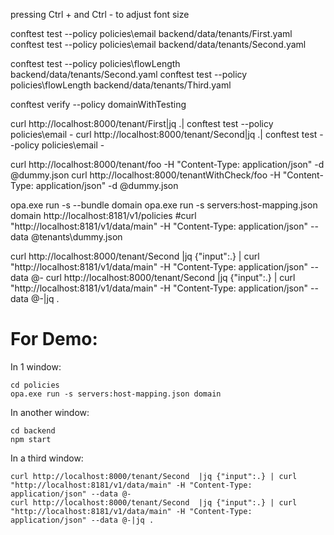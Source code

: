 pressing Ctrl + and Ctrl - to adjust font size

conftest test --policy policies\email backend/data/tenants/First.yaml
conftest test --policy policies\email backend/data/tenants/Second.yaml

conftest test --policy policies\flowLength backend/data/tenants/Second.yaml 
conftest test --policy policies\flowLength backend/data/tenants/Third.yaml 

conftest verify --policy domainWithTesting

curl http://localhost:8000/tenant/First|jq .| conftest test --policy policies\email -
curl http://localhost:8000/tenant/Second|jq .| conftest test --policy policies\email -

curl http://localhost:8000/tenant/foo -H "Content-Type: application/json" -d @dummy.json
curl http://localhost:8000/tenantWithCheck/foo -H "Content-Type: application/json" -d @dummy.json


opa.exe run -s --bundle domain
opa.exe run -s servers:host-mapping.json domain
http://localhost:8181/v1/policies
#curl "http://localhost:8181/v1/data/main" -H "Content-Type: application/json" --data @tenants\dummy.json

curl http://localhost:8000/tenant/Second  |jq {"input":.} | curl "http://localhost:8181/v1/data/main" -H "Content-Type: application/json" --data @-
curl http://localhost:8000/tenant/Second  |jq {"input":.} | curl "http://localhost:8181/v1/data/main" -H "Content-Type: application/json" --data @-|jq .

# For Demo:
In 1 window:
```
cd policies
opa.exe run -s servers:host-mapping.json domain
```
In another window:
```
cd backend
npm start
```
In a third window:
```
curl http://localhost:8000/tenant/Second  |jq {"input":.} | curl "http://localhost:8181/v1/data/main" -H "Content-Type: application/json" --data @-
curl http://localhost:8000/tenant/Second  |jq {"input":.} | curl "http://localhost:8181/v1/data/main" -H "Content-Type: application/json" --data @-|jq .
```